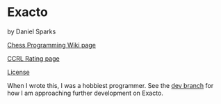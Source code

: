 # Exacto

by Daniel Sparks

[Chess Programming Wiki page](https://chessprogramming.wikispaces.com/Exacto)

[CCRL Rating page](http://www.computerchess.org.uk/ccrl/4040/cgi/engine_details.cgi?print=Details&each_game=1&eng=Exacto\%200.e\%2064-bit#Exacto_0_e_64-bit)

[License](text/license.txt)

When I wrote this, I was a hobbiest programmer. See the [dev branch](https://github.com/d-sparks/exacto/tree/dev) for how I am approaching further development on Exacto.
